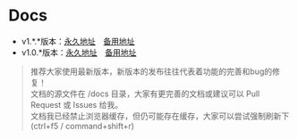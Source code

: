 # Docs

- v1.\*.*版本：[永久地址](https://bndong.github.io/Cnblogs-Theme-SimpleMemory/v1.1)　[备用地址](https://www.dbnuo.com/Cnblogs-Theme-SimpleMemory/docs/v1.1/)
- v1.0.*版本：[永久地址](https://bndong.github.io/Cnblogs-Theme-SimpleMemory/v1.0)　[备用地址](https://www.dbnuo.com/Cnblogs-Theme-SimpleMemory/docs/v1.0/)

> 推荐大家使用最新版本，新版本的发布往往代表着功能的完善和bug的修复！
> <br>文档的源文件在 /docs 目录，大家有更完善的文档或建议可以 Pull Request 或 Issues 给我。
> <br>文档我已经禁止浏览器缓存，但仍可能存在缓存，大家可以尝试强制刷新下(ctrl+f5 / command+shift+r)
